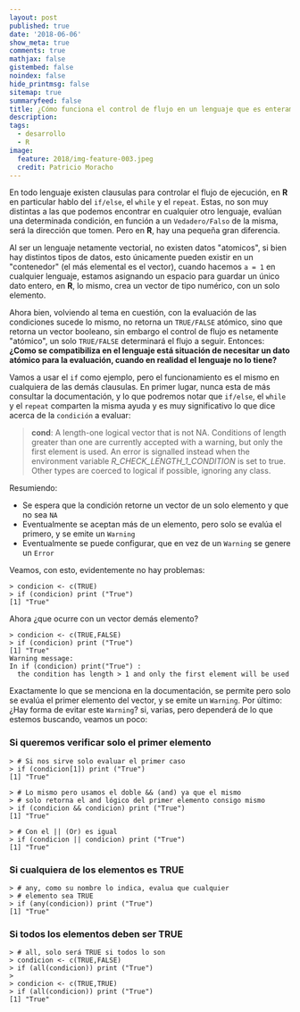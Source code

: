 ```yaml
---
layout: post
published: true
date: '2018-06-06'
show_meta: true
comments: true
mathjax: false
gistembed: false
noindex: false
hide_printmsg: false
sitemap: true
summaryfeed: false
title: ¿Cómo funciona el control de flujo en un lenguaje que es enteramente vectorial?
description: 
tags:
  - desarrollo
  - R
image:
  feature: 2018/img-feature-003.jpeg
  credit: Patricio Moracho
---
```

En todo lenguaje existen clausulas para controlar el flujo de ejecución, en
**R** en particular hablo del `if/else`, el `while` y el `repeat`. Estas, no son
muy distintas a las que podemos encontrar en cualquier otro lenguaje, evalúan
una determinada condición, en función a un `Vedadero/Falso` de la misma, será la
dirección que tomen. Pero en **R**, hay una pequeña gran diferencia.

Al ser un lenguaje netamente vectorial, no existen datos "atomicos", si bien hay
distintos tipos de datos, esto únicamente pueden existir en un "contenedor" (el
más elemental es el vector), cuando hacemos `a = 1` en cualquier lenguaje,
estamos asignando un espacio para guardar un único dato entero, en **R**, lo
mismo, crea un vector de tipo numérico, con un solo elemento. 

Ahora bien, volviendo al tema en cuestión, con la evaluación de las condiciones
sucede lo mismo, no retorna un `TRUE/FALSE` atómico, sino que retorna un vector
booleano, sin embargo el control de flujo es netamente "atómico", un solo
`TRUE/FALSE` determinará el flujo a seguir. Entonces: **¿Como se compatibiliza
en el lenguaje está situación de necesitar un dato atómico para la evaluación,
cuando en realidad el lenguaje no lo tiene?**

Vamos a usar el `if` como ejemplo, pero el funcionamiento es el mismo en
cualquiera de las demás clausulas. En primer lugar, nunca esta de más consultar
la documentación, y lo que podremos notar que `if/else`, el `while` y el
`repeat` comparten la misma ayuda y es muy significativo lo que dice acerca de
la `condición` a evaluar:

> **cond**:	 A length-one logical vector that is not NA. Conditions of length greater than one are currently accepted with a warning, but
> only the first element is used. An error is signalled instead when the
> environment variable _R_CHECK_LENGTH_1_CONDITION_ is set to true.
> Other types are coerced to logical if possible, ignoring any class.

Resumiendo:

+ Se espera que la condición retorne un vector de un solo elemento y que no sea `NA`
+ Eventualmente se aceptan más de un elemento, pero solo se evalúa el primero, y se emite un `Warning`
+ Eventualmente se puede configurar, que en vez de un `Warning` se genere un `Error`

Veamos, con esto, evidentemente no hay problemas:

    > condicion <- c(TRUE)
    > if (condicion) print ("True")
    [1] "True"

Ahora ¿que ocurre con un vector demás elemento?

    > condicion <- c(TRUE,FALSE)
    > if (condicion) print ("True")
    [1] "True"
    Warning message:
    In if (condicion) print("True") :
      the condition has length > 1 and only the first element will be used

Exactamente lo que se menciona en la documentación, se permite pero solo se
evalúa el primer elemento del vector, y se emite un `Warning`. Por último: ¿Hay
forma de evitar este `Warning`? si, varias, pero dependerá de lo que estemos
buscando, veamos un poco:

### Si queremos verificar solo el primer elemento

    > # Si nos sirve solo evaluar el primer caso
    > if (condicion[1]) print ("True")
    [1] "True"

    > # Lo mismo pero usamos el doble && (and) ya que el mismo
    > # solo retorna el and lógico del primer elemento consigo mismo
    > if (condicion && condicion) print ("True")
    [1] "True"

    > # Con el || (Or) es igual
    > if (condicion || condicion) print ("True")
    [1] "True"

### Si cualquiera de los elementos es TRUE

    > # any, como su nombre lo indica, evalua que cualquier 
    > # elemento sea TRUE
    > if (any(condicion)) print ("True")
    [1] "True"

### Si todos los elementos deben ser TRUE

    > # all, solo será TRUE si todos lo son
    > condicion <- c(TRUE,FALSE)
    > if (all(condicion)) print ("True")
    > 
    > condicion <- c(TRUE,TRUE)
    > if (all(condicion)) print ("True")
    [1] "True"
